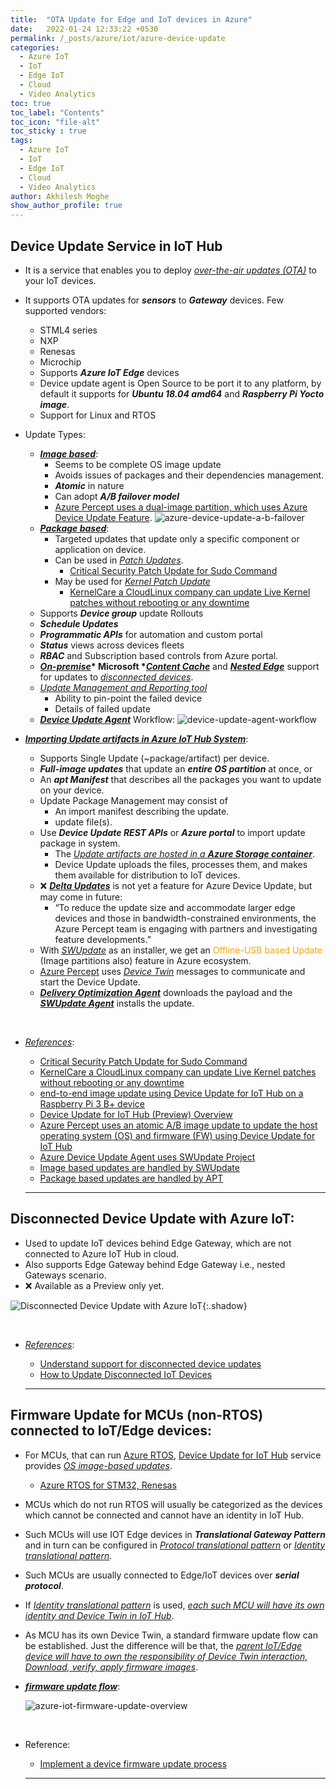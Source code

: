 ```yaml
---
title:  "OTA Update for Edge and IoT devices in Azure"
date:   2022-01-24 12:33:22 +0530
permalink: /_posts/azure/iot/azure-device-update
categories:
  - Azure IoT
  - IoT
  - Edge IoT
  - Cloud
  - Video Analytics
toc: true
toc_label: "Contents"
toc_icon: "file-alt"
toc_sticky : true
tags:
  - Azure IoT
  - IoT
  - Edge IoT
  - Cloud
  - Video Analytics
author: Akhilesh Moghe
show_author_profile: true
---
```


<style>
r { color: Red }
o { color: Orange }
g { color: Green }
y { color: yellow}
</style>

## Device Update Service in IoT Hub
- It is a service that enables you to deploy *<u>over-the-air updates (OTA)</u>* to your IoT devices.
- It supports OTA updates for __*sensors*__ to __*Gateway*__ devices. Few supported vendors:
  - STML4 series
  - NXP
  - Renesas
  - Microchip
  - Supports __*Azure IoT Edge*__ devices
  - Device update agent is Open Source to be port it to any platform, by default it supports for __*Ubuntu 18.04 amd64*__ and __*Raspberry Pi Yocto image*__.
  - Support for Linux and RTOS

- Update Types: 
  - __*<u>Image based</u>*__:
    - Seems to be complete OS image update
    - Avoids issues of packages and their dependencies management.
    - __*Atomic*__ in nature
    - Can adopt __*A/B failover model*__
    - [Azure Percept uses a dual-image partition, which uses Azure Device Update Feature](https://techcommunity.microsoft.com/t5/internet-of-things-blog/how-to-build-a-resilient-over-the-air-update-solution/ba-p/2163991).
    ![azure-device-update-a-b-failover](/assets/images/azure/iot/device-update/azure-device-update-a-b-failover.png)
  - __*<u>Package based</u>*__:
    - Targeted updates that update only a specific component or application on device.
    - Can be used in *<u>Patch Updates</u>*.
      - [Critical Security Patch Update for Sudo Command](https://www.youtube.com/watch?v=7IKMKWuRq8k&t=203s)
    - May be used for *<u>Kernel Patch Update</u>*
      - [KernelCare a CloudLinux company can update Live Kernel patches without rebooting or any downtime](https://www.youtube.com/watch?v=ADyYR8jo7FU&ab_channel=KernelCare)
  - Supports __*Device group*__ update Rollouts
  - __*Schedule Updates*__
  - __*Programmatic APIs*__ for automation and custom portal
  - __*Status*__ views across devices fleets
  - __*RBAC*__ and Subscription based controls from Azure portal. 
  - __*<u>On-premise</u>*____* Microsoft *____*<u>Content Cache</u>*__ and __*<u>Nested Edge</u>*__ support for updates to *<u>disconnected devices</u>*.
  - *<u>Update Management and Reporting tool</u>*
    - Ability to pin-point the failed device
    - Details of failed update
  - __*<u>Device Update Agent</u>*__ Workflow:
  ![device-update-agent-workflow](/assets/images/azure/iot/device-update/device-update-agent-workflow.png)

- __*<u>Importing Update artifacts in Azure IoT Hub System</u>*__:
  - Supports Single Update (~package/artifact) per device.
  - __*Full-image updates*__ that update an __*entire OS partition*__ at once, or
  - An __*apt Manifest*__ that describes all the packages you want to update on your device.
  - Update Package Management may consist of
    - An import manifest describing the update.
    - update file(s).
  - Use __*Device Update REST APIs*__ or __*Azure portal*__ to import update package in system.
    - The *<u>Update artifacts are hosted in a </u>*__*<u>Azure Storage container</u>*__.
    - Device Update uploads the files, processes them, and makes them available for distribution to IoT devices. 
  - :x: __*<u>Delta Updates</u>*__ is not yet a feature for Azure Device Update, but may come in future: 
    - “To reduce the update size and accommodate larger edge devices and those in bandwidth-constrained environments, the Azure Percept team is engaging with partners and investigating feature developments.” 
  - With [*<u>SWUpdate</u>*](https://swupdate.org/) as an installer, we get an <o>Offline-USB based Update</o> (Image partitions also) feature in Azure ecosystem.
  - [Azure Percept](https://azure.microsoft.com/en-us/services/azure-percept/) uses *<u>Device Twin</u>* messages to communicate and start the Device Update.
  - __*<u>Delivery Optimization Agent</u>*__ downloads the payload and the __*<u>SWUpdate Agent</u>*__ installs the update.

&nbsp;
- *<u>References</u>*:
  - [Critical Security Patch Update for Sudo Command](https://www.youtube.com/watch?v=7IKMKWuRq8k&t=203s)
  - [KernelCare a CloudLinux company can update Live Kernel patches without rebooting or any downtime](https://www.youtube.com/watch?v=ADyYR8jo7FU&ab_channel=KernelCare)
  - [end-to-end image update using Device Update for IoT Hub on a Raspberry Pi 3 B+ device](https://docs.microsoft.com/en-us/azure/iot-hub-device-update/device-update-raspberry-pi)
  - [Device Update for IoT Hub (Preview) Overview](https://docs.microsoft.com/en-us/azure/iot-hub-device-update/understand-device-update)
  - [Azure Percept uses an atomic A/B image update to update the host operating system (OS) and firmware (FW) using Device Update for IoT Hub](https://techcommunity.microsoft.com/t5/internet-of-things/how-to-build-a-resilient-over-the-air-update-solution/ba-p/2163991)
  - [Azure Device Update Agent uses SWUpdate Project](https://swupdate.org/testimonials)
  - [Image based updates are handled by SWUpdate](https://docs.microsoft.com/en-us/azure/iot-hub-device-update/update-manifest#update-handler-types)
  - [Package based updates are handled by APT](https://docs.microsoft.com/en-us/azure/iot-hub-device-update/update-manifest#update-handler-types)

  ---

## Disconnected Device Update with Azure IoT: 
- Used to update IoT devices behind Edge Gateway, which are not connected to Azure IoT Hub in cloud.
- Also supports Edge Gateway behind Edge Gateway i.e., nested Gateways scenario.
- :x: Available as a Preview only yet.

![Disconnected Device Update with Azure IoT](/assets/images/azure/iot/device-update/disconnected-device-update.png){:.shadow}

&nbsp;
- *<u>References</u>*:
  - [Understand support for disconnected device updates](https://docs.microsoft.com/en-us/azure/iot-hub-device-update/connected-cache-disconnected-device-update)
  - [How to Update Disconnected IoT Devices](https://channel9.msdn.com/Shows/Internet-of-Things-Show/How-to-Update-Disconnected-IoT-Devices)

  ---

## Firmware Update for MCUs (non-RTOS) connected to IoT/Edge devices:
- For MCUs, that can run [Azure RTOS](https://docs.microsoft.com/en-us/azure/rtos/), [Device Update for IoT Hub]() service provides *<u>OS image-based updates</u>*.
  - [Azure RTOS for STM32, Renesas](https://github.com/azure-rtos/samples)
- MCUs which do not run RTOS will usually be categorized as the devices which cannot be connected and cannot have an identity in IoT Hub. 
- Such MCUs will use IOT Edge devices in __*Translational Gateway Pattern*__ and in turn can be configured in *<u>Protocol translational pattern</u>* or *<u>Identity translational pattern</u>*.
- Such MCUs are usually connected to Edge/IoT devices over __*serial protocol*__.
- If *<u>Identity translational pattern</u>* is used, *<u>each such MCU will have its own identity and Device Twin in IoT Hub</u>*.
- As MCU has its own Device Twin, a standard firmware update flow can be established. Just the difference will be that, the *<u>parent IoT/Edge device will have to own the responsibility of Device Twin interaction, Download, verify, apply firmware images</u>*.
- __*<u>firmware update flow</u>*__:

  ![azure-iot-firmware-update-overview](/assets/images/azure/iot/firmware-update/azure-iot-firmware-update-overview.png)

&nbsp;
- Reference:
  - [Implement a device firmware update process](https://docs.microsoft.com/en-us/azure/iot-hub/tutorial-firmware-update)

  ---

